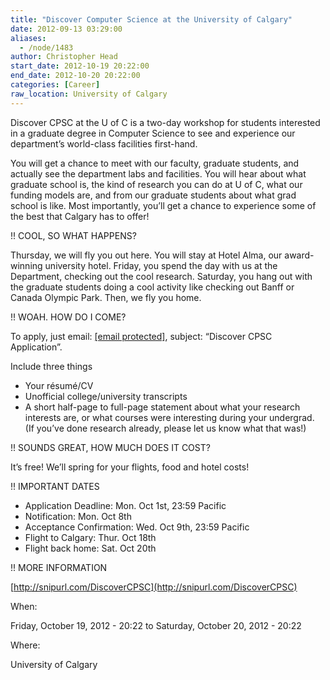 ```yaml
---
title: "Discover Computer Science at the University of Calgary"
date: 2012-09-13 03:29:00
aliases:
  - /node/1483
author: Christopher Head
start_date: 2012-10-19 20:22:00
end_date: 2012-10-20 20:22:00
categories: [Career]
raw_location: University of Calgary
---
```


Discover CPSC at the U of C is a two-day workshop for students interested in a graduate degree in Computer Science to see and experience our department’s world-class facilities first-hand.

You will get a chance to meet with our faculty, graduate students, and actually see the department labs and facilities. You will hear about what graduate school is, the kind of research you can do at U of C, what our funding models are, and from our graduate students about what grad school is like. Most importantly, you’ll get a chance to experience some of the best that Calgary has to offer!

!! COOL, SO WHAT HAPPENS?

Thursday, we will fly you out here. You will stay at Hotel Alma, our award-winning university hotel. Friday, you spend the day with us at the Department, checking out the cool research. Saturday, you hang out with the graduate students doing a cool activity like checking out Banff or Canada Olympic Park. Then, we fly you home.

!! WOAH. HOW DO I COME?

To apply, just email: [\[email protected\]](/cdn-cgi/l/email-protection#1a6e7574636e5a796a6979346f797b767d7b686334797b), subject: “Discover CPSC Application”.

Include three things

- Your résumé/CV
- Unofficial college/university transcripts
- A short half-page to full-page statement about what your research interests are, or what courses were interesting during your undergrad. (If you’ve done research already, please let us know what that was!)

!! SOUNDS GREAT, HOW MUCH DOES IT COST?

It’s free! We’ll spring for your flights, food and hotel costs!

!! IMPORTANT DATES

- Application Deadline: Mon. Oct 1st, 23:59 Pacific
- Notification: Mon. Oct 8th
- Acceptance Confirmation: Wed. Oct 9th, 23:59 Pacific
- Flight to Calgary: Thur. Oct 18th
- Flight back home: Sat. Oct 20th

!! MORE INFORMATION

[http://snipurl.com/DiscoverCPSC](http://snipurl.com/DiscoverCPSC)

When:

Friday, October 19, 2012 - 20:22 to Saturday, October 20, 2012 - 20:22

Where:

University of Calgary
